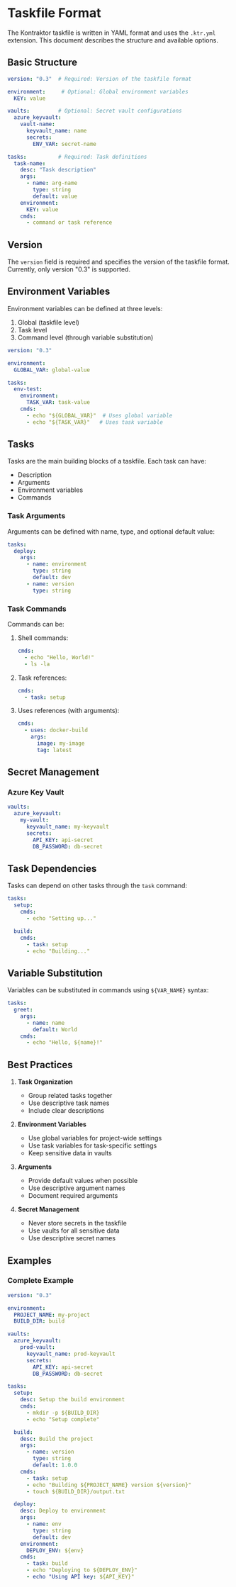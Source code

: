 # Taskfile Format

The Kontraktor taskfile is written in YAML format and uses the `.ktr.yml` extension. This document describes the structure and available options.

## Basic Structure

```yaml
version: "0.3"  # Required: Version of the taskfile format

environment:     # Optional: Global environment variables
  KEY: value

vaults:         # Optional: Secret vault configurations
  azure_keyvault:
    vault-name:
      keyvault_name: name
      secrets:
        ENV_VAR: secret-name

tasks:          # Required: Task definitions
  task-name:
    desc: "Task description"
    args:
      - name: arg-name
        type: string
        default: value
    environment:
      KEY: value
    cmds:
      - command or task reference
```

## Version

The `version` field is required and specifies the version of the taskfile format. Currently, only version "0.3" is supported.

## Environment Variables

Environment variables can be defined at three levels:

1. Global (taskfile level)
2. Task level
3. Command level (through variable substitution)

```yaml
version: "0.3"

environment:
  GLOBAL_VAR: global-value

tasks:
  env-test:
    environment:
      TASK_VAR: task-value
    cmds:
      - echo "${GLOBAL_VAR}"  # Uses global variable
      - echo "${TASK_VAR}"   # Uses task variable
```

## Tasks

Tasks are the main building blocks of a taskfile. Each task can have:

- Description
- Arguments
- Environment variables
- Commands

### Task Arguments

Arguments can be defined with name, type, and optional default value:

```yaml
tasks:
  deploy:
    args:
      - name: environment
        type: string
        default: dev
      - name: version
        type: string
```

### Task Commands

Commands can be:

1. Shell commands:
   ```yaml
   cmds:
     - echo "Hello, World!"
     - ls -la
   ```

2. Task references:
   ```yaml
   cmds:
     - task: setup
   ```

3. Uses references (with arguments):
   ```yaml
   cmds:
     - uses: docker-build
       args:
         image: my-image
         tag: latest
   ```

## Secret Management

### Azure Key Vault

```yaml
vaults:
  azure_keyvault:
    my-vault:
      keyvault_name: my-keyvault
      secrets:
        API_KEY: api-secret
        DB_PASSWORD: db-secret
```

## Task Dependencies

Tasks can depend on other tasks through the `task` command:

```yaml
tasks:
  setup:
    cmds:
      - echo "Setting up..."

  build:
    cmds:
      - task: setup
      - echo "Building..."
```

## Variable Substitution

Variables can be substituted in commands using `${VAR_NAME}` syntax:

```yaml
tasks:
  greet:
    args:
      - name: name
        default: World
    cmds:
      - echo "Hello, ${name}!"
```

## Best Practices

1. **Task Organization**
   - Group related tasks together
   - Use descriptive task names
   - Include clear descriptions

2. **Environment Variables**
   - Use global variables for project-wide settings
   - Use task variables for task-specific settings
   - Keep sensitive data in vaults

3. **Arguments**
   - Provide default values when possible
   - Use descriptive argument names
   - Document required arguments

4. **Secret Management**
   - Never store secrets in the taskfile
   - Use vaults for all sensitive data
   - Use descriptive secret names

## Examples

### Complete Example

```yaml
version: "0.3"

environment:
  PROJECT_NAME: my-project
  BUILD_DIR: build

vaults:
  azure_keyvault:
    prod-vault:
      keyvault_name: prod-keyvault
      secrets:
        API_KEY: api-secret
        DB_PASSWORD: db-secret

tasks:
  setup:
    desc: Setup the build environment
    cmds:
      - mkdir -p ${BUILD_DIR}
      - echo "Setup complete"

  build:
    desc: Build the project
    args:
      - name: version
        type: string
        default: 1.0.0
    cmds:
      - task: setup
      - echo "Building ${PROJECT_NAME} version ${version}"
      - touch ${BUILD_DIR}/output.txt

  deploy:
    desc: Deploy to environment
    args:
      - name: env
        type: string
        default: dev
    environment:
      DEPLOY_ENV: ${env}
    cmds:
      - task: build
      - echo "Deploying to ${DEPLOY_ENV}"
      - echo "Using API key: ${API_KEY}"
``` 